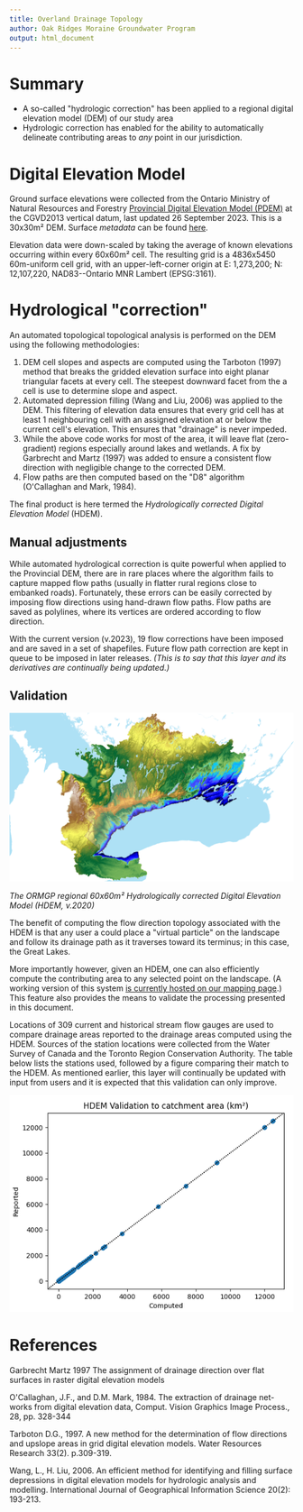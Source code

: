 ```yaml
---
title: Overland Drainage Topology
author: Oak Ridges Moraine Groundwater Program
output: html_document
---
```



# Summary

* A so-called "hydrologic correction" has been applied to a regional digital elevation model (DEM) of our study area
* Hydrologic correction has enabled for the ability to automatically delineate contributing areas to *any* point in our jurisdiction.


# Digital Elevation Model
Ground surface elevations were collected from the Ontario Ministry of Natural Resources and Forestry [Provincial Digital Elevation Model (PDEM)](https://geohub.lio.gov.on.ca/maps/mnrf::provincial-digital-elevation-model-pdem/about) at the CGVD2013 vertical datum,  last updated 26 September 2023. This is a 30x30m² DEM. Surface *metadata* can be found [here](https://www.arcgis.com/sharing/rest/content/items/882a9059ec7c4881abbdb6afa0ae73e6/info/metadata/metadata.xml?format=default&output=html).


Elevation data were down-scaled by taking the average of known elevations occurring within every 60x60m² cell. The resulting grid is a 4836x5450 60m-uniform cell grid, with an upper-left-corner origin at E: 1,273,200; N: 12,107,220, NAD83--Ontario MNR Lambert (EPSG:3161).


# Hydrological "correction"

An automated topological topological analysis is performed on the DEM using the following methodologies:

<!-- 1. Cell slopes and aspects are computed using a 9-point planar regression from the cell's elevation plus its 8 neighbouring grid elevations. -->
1. DEM cell slopes and aspects are computed using the Tarboton (1997) method that breaks the gridded elevation surface into eight planar triangular facets at every cell. The steepest downward facet from the a cell is use to determine slope and aspect.
2. Automated depression filling (Wang and Liu, 2006) was applied to the DEM. This filtering of elevation data ensures that every grid cell has at least 1 neighbouring cell with an assigned elevation at or below the current cell's elevation. This ensures that "drainage" is never impeded.
3. While the above code works for most of the area, it will leave flat (zero-gradient) regions especially around lakes and wetlands. A fix by Garbrecht and Martz (1997) was added to ensure a consistent flow direction with negligible change to the corrected DEM.
4. Flow paths are then computed based on the "D8" algorithm (O'Callaghan and Mark, 1984).

The final product is here termed the *Hydrologically corrected Digital Elevation Model* (HDEM).

## Manual adjustments

While automated hydrological correction is quite powerful when applied to the Provincial DEM, there are in rare places where the algorithm fails to capture mapped flow paths (usually in flatter rural regions close to embanked roads). Fortunately, these errors can be easily corrected by imposing flow directions using hand-drawn flow paths. Flow paths are saved as polylines, where its vertices are ordered according to flow direction. 

With the current version (v.2023), 19 flow corrections have been imposed and are saved in a set of shapefiles. Future flow path correction are kept in queue to be imposed in later releases. *(This is to say that this layer and its derivatives are continually being updated.)*


## Validation

![ORMGP regional 60x60m² Hydrologically corrected Digital Elevation Model (HDEM)](fig/PDEM-South-D2013-OWRC23-60-HC.png)

*The ORMGP regional 60x60m² Hydrologically corrected Digital Elevation Model (HDEM, v.2020)*

The benefit of computing the flow direction topology associated with the HDEM is that any user a could place a "virtual particle" on the landscape and follow its drainage path as it traverses toward its terminus; in this case, the Great Lakes.

More importantly however, given an HDEM, one can also efficiently compute the contributing area to any selected point on the landscape. (A working version of this system [is currently hosted on our mapping page](https://maps.oakridgeswater.ca/Html5Viewer/index.html?viewer=ORMGPP).) This feature also provides the means to validate the processing presented in this document.



Locations of 309 current and historical stream flow gauges are used to compare drainage areas reported to the drainage areas computed using the HDEM. Sources of the station locations were collected from the Water Survey of Canada and the Toronto Region Conservation Authority. The table below lists the stations used, followed by a figure comparing their match to the HDEM. As mentioned earlier, this layer will continually be updated with input from users and it is expected that this validation can only improve.


![](fig/PDEM-South-D2013-OWRC23-60-HC-02-scatter-final.png)




<!-- ## Contributing area delineation -->

<!-- One (of many) APIs (application programming interfaces) hosted by the ORMGP leverages the drainage topology computed in the area. Now, users have the ability to have returned a delineated catchment area polygon for any given point that lies within the HDEM extent.  -->

<!-- Try below: -->
<!-- ```{r, echo=FALSE, message=FALSE, warning=FALSE, out.height='600px', out.width='100%', fig.cap="ORMGP v.2020 HDEM. Click anywhere (within our jurisdiction) to return its contributing area. *Hint: best to click along a watercourse*"} -->
<!-- knitr::include_app("https://owrc.shinyapps.io/CAdemo/", height = "600px") -->
<!-- ``` -->


# References

Garbrecht Martz 1997 The assignment of drainage direction over flat surfaces in raster digital elevation models

O'Callaghan, J.F., and D.M. Mark, 1984. The extraction of drainage net-works from digital elevation data, Comput. Vision Graphics Image Process., 28, pp. 328-344

Tarboton D.G., 1997. A new method for the determination of flow directions and upslope areas in grid digital elevation models. Water Resources Research 33(2). p.309-319.

Wang, L., H. Liu, 2006. An efficient method for identifying and filling surface depressions in digital elevation models for hydrologic analysis and modelling. International Journal of Geographical Information Science 20(2): 193-213.

